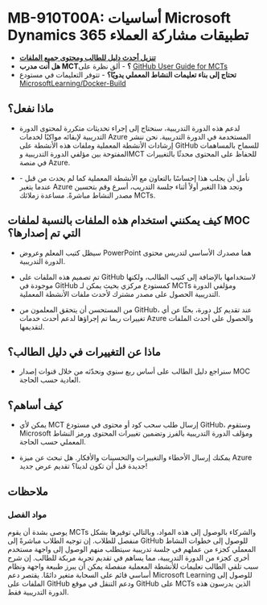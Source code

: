 # MB-910T00A: أساسيات Microsoft Dynamics 365 تطبيقات مشاركة العملاء

- **[تنزيل أحدث دليل للطالب ومحتوى جميع الملفات](https://learningdownloadcenter.microsoft.com/)**
- **هل أنت مدرب MCT؟** - ألق نظرة على [GitHub User Guide for MCTs](https://microsoftlearning.github.io/MCT-User-Guide/)
- **تحتاج إلى بناء تعليمات النشاط المعملي يدويًا؟** - تتوفر التعليمات في مستودع [MicrosoftLearning/Docker-Build](https://github.com/MicrosoftLearning/Docker-Build)

## ماذا نفعل؟

- لدعم هذه الدورة التدريبية، سنحتاج إلى إجراء تحديثات متكررة لمحتوى الدورة التدريبية لإبقائه مواكبًا لخدمات Azure المستخدمة في الدورة التدريبية.  نحن ننشر إرشادات الأنشطة المعملية وملفات هذه الأنشطة على GitHub للسماح بالمساهمات المفتوحة بين مؤلفي الدورة التدريبية وMCT للحفاظ على المحتوى محدثًا بالتغييرات في منصة Azure.

- نأمل أن يجلب هذا إحساسًا بالتعاون مع الأنشطة المعملية كما لم يحدث من قبل - عندما يتغير Azure وتجد هذا التغير أولاً أثناء جلسة التدريب، أسرع وقم بتحسين مصدر النشاط مباشرةً.  مساعدة زملائك MCTs.

## كيف يمكنني استخدام هذه الملفات بالنسبة لملفات MOC التي تم إصدارها؟

- سيظل كتيب المعلم وعروض PowerPoint هما مصدرك الأساسي لتدريس محتوى الدورة التدريبية.

- تم تصميم هذه الملفات على GitHub لاستخدامها بالإضافة إلى كتيب الطالب، ولكنها موجودة في GitHub كمستودع مركزي بحيث يمكن لـ MCTs ومؤلفي الدورة التدريبية الحصول على مصدر مشترك لأحدث ملفات الأنشطة المعملية.

- من المستحسن أن يتحقق المعلمون من GitHub، عند تقديم كل دورة، بحثًا عن أي تغييرات ربما تم إجراؤها لدعم أحدث خدمات Azure والحصول على أحدث الملفات لتقديمها.

## ماذا عن التغييرات في دليل الطالب؟

- سنراجع دليل الطالب على أساس ربع سنوي ونحدّثه من خلال قنوات إصدار MOC العادية حسب الحاجة.

## كيف أساهم؟

- يمكن لأي MCT إرسال طلب سحب كود أو محتوى في مستودع GitHub، وستقوم Microsoft ومؤلف الدورة التدريبية بالفرز وتضمين تغييرات المحتوى ورمز النشاط المعملي حسب الحاجة.

- يمكنك إرسال الأخطاء والتغييرات والتحسينات والأفكار.  هل تبحث عن ميزة Azure جديدة قبل أن تكون لدينا؟  تقديم عرض جديد!

## ملاحظات

### مواد الفصل

يوصى بشدة أن يقوم MCTs والشركاء بالوصول إلى هذه المواد، وبالتالي توفيرها بشكل منفصل للطلاب.  إن توجيه الطلاب مباشرةً إلى GitHub للوصول إلى خطوات النشاط المعملي كجزء من عملهم في جلسة تدريبية سيتطلب منهم الوصول إلى واجهة مستخدم أخرى كجزء من الدورة التدريبية، مما يساهم في تقديم تجربة مربكة للطالب. إن شرح سبب تلقي الطالب تعليمات للأنشطة المعملية منفصلة يمكن أن يبرز طبيعة واجهة ونظام أساسي قائم على السحابة متغير دائمًا. يقتصر دعم Microsoft Learning للوصول إلى الملفات على GitHub ودعم التنقل في موقع GitHub على MCTs الذين يدرسون هذه الدورة التدريبية فقط.
